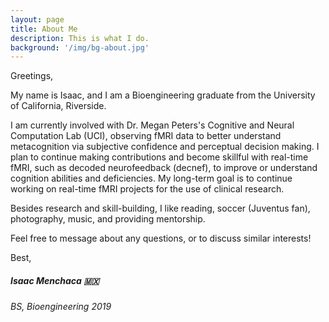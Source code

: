 ```yaml
---
layout: page
title: About Me
description: This is what I do.
background: '/img/bg-about.jpg'
---
```


Greetings,

My name is Isaac, and I am a Bioengineering graduate from the University of California, Riverside.

I am currently involved with Dr. Megan Peters's Cognitive and Neural Computation Lab (UCI), observing fMRI data to better understand metacognition via subjective confidence and perceptual decision making. I plan to continue making contributions and become skillful with real-time fMRI, such as decoded neurofeedback (decnef), to improve or understand cognition abilities and deficiencies. My long-term goal is to continue working on real-time fMRI projects for the use of clinical research.

Besides research and skill-building, I like reading, soccer (Juventus fan), photography, music, and providing mentorship.

Feel free to message about any questions, or to discuss similar interests!

Best,

##### Isaac Menchaca 🇲🇽
###### BS, Bioengineering 2019
